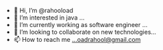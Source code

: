 - 👋 Hi, I’m @rahooload
- 👀 I’m interested in java ...
- 🌱 I’m currently working as software engineer ...
- 💞️ I’m looking to collaborate on new technologies...
- 📫 How to reach me ...oadrahool@gmail.com

<!---
rahooload/rahooload is a ✨ special ✨ repository because its `README.md` (this file) appears on your GitHub profile.
You can click the Preview link to take a look at your changes.
--->
